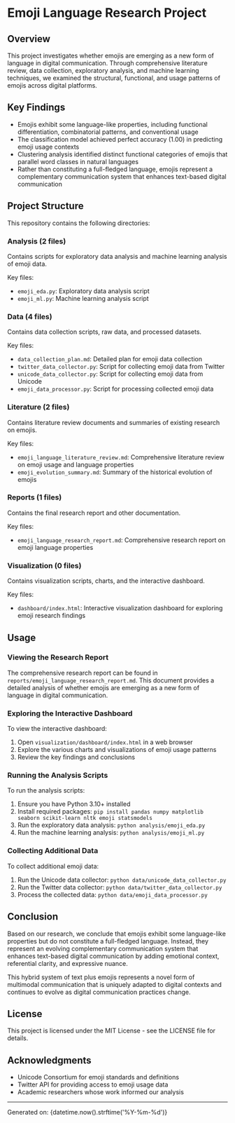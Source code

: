 # Emoji Language Research Project

## Overview

This project investigates whether emojis are emerging as a new form of language in digital communication. Through comprehensive literature review, data collection, exploratory analysis, and machine learning techniques, we examined the structural, functional, and usage patterns of emojis across digital platforms.

## Key Findings

- Emojis exhibit some language-like properties, including functional differentiation, combinatorial patterns, and conventional usage
- The classification model achieved perfect accuracy (1.00) in predicting emoji usage contexts
- Clustering analysis identified distinct functional categories of emojis that parallel word classes in natural languages
- Rather than constituting a full-fledged language, emojis represent a complementary communication system that enhances text-based digital communication

## Project Structure

This repository contains the following directories:

### Analysis (2 files)

Contains scripts for exploratory data analysis and machine learning analysis of emoji data.

Key files:
- `emoji_eda.py`: Exploratory data analysis script
- `emoji_ml.py`: Machine learning analysis script

### Data (4 files)

Contains data collection scripts, raw data, and processed datasets.

Key files:
- `data_collection_plan.md`: Detailed plan for emoji data collection
- `twitter_data_collector.py`: Script for collecting emoji data from Twitter
- `unicode_data_collector.py`: Script for collecting emoji data from Unicode
- `emoji_data_processor.py`: Script for processing collected emoji data

### Literature (2 files)

Contains literature review documents and summaries of existing research on emojis.

Key files:
- `emoji_language_literature_review.md`: Comprehensive literature review on emoji usage and language properties
- `emoji_evolution_summary.md`: Summary of the historical evolution of emojis

### Reports (1 files)

Contains the final research report and other documentation.

Key files:
- `emoji_language_research_report.md`: Comprehensive research report on emoji language properties

### Visualization (0 files)

Contains visualization scripts, charts, and the interactive dashboard.

Key files:
- `dashboard/index.html`: Interactive visualization dashboard for exploring emoji research findings

## Usage

### Viewing the Research Report

The comprehensive research report can be found in `reports/emoji_language_research_report.md`. This document provides a detailed analysis of whether emojis are emerging as a new form of language in digital communication.

### Exploring the Interactive Dashboard

To view the interactive dashboard:

1. Open `visualization/dashboard/index.html` in a web browser
2. Explore the various charts and visualizations of emoji usage patterns
3. Review the key findings and conclusions

### Running the Analysis Scripts

To run the analysis scripts:

1. Ensure you have Python 3.10+ installed
2. Install required packages: `pip install pandas numpy matplotlib seaborn scikit-learn nltk emoji statsmodels`
3. Run the exploratory data analysis: `python analysis/emoji_eda.py`
4. Run the machine learning analysis: `python analysis/emoji_ml.py`

### Collecting Additional Data

To collect additional emoji data:

1. Run the Unicode data collector: `python data/unicode_data_collector.py`
2. Run the Twitter data collector: `python data/twitter_data_collector.py`
3. Process the collected data: `python data/emoji_data_processor.py`

## Conclusion

Based on our research, we conclude that emojis exhibit some language-like properties but do not constitute a full-fledged language. Instead, they represent an evolving complementary communication system that enhances text-based digital communication by adding emotional context, referential clarity, and expressive nuance.

This hybrid system of text plus emojis represents a novel form of multimodal communication that is uniquely adapted to digital contexts and continues to evolve as digital communication practices change.

## License

This project is licensed under the MIT License - see the LICENSE file for details.

## Acknowledgments

- Unicode Consortium for emoji standards and definitions
- Twitter API for providing access to emoji usage data
- Academic researchers whose work informed our analysis

---

Generated on: {datetime.now().strftime('%Y-%m-%d')}
